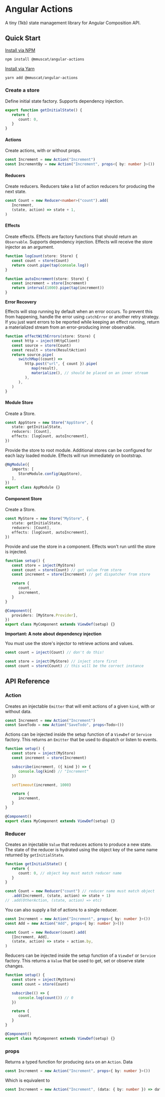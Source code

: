 # Angular Actions

A tiny (1kb) state management library for Angular Composition API.

## Quick Start

[Install via NPM](https://www.npmjs.com/package/@mmuscat/angular-composition-api)

```bash
npm install @mmuscat/angular-actions
```

[Install via Yarn](https://yarnpkg.com/package/@mmuscat/angular-composition-api)

```bash
yarn add @mmuscat/angular-actions
```

### Create a store

Define initial state factory. Supports dependency injection.

```ts
export function getInitialState() {
   return {
      count: 0,
   }
}
```

#### Actions

Create actions, with or without props.

```ts
const Increment = new Action("Increment")
const IncrementBy = new Action("Increment", props<{ by: number }>())
```

#### Reducers

Create reducers. Reducers take a list of action reducers for producing the next state.

```ts
const Count = new Reducer<number>("count").add(
   Increment,
   (state, action) => state + 1,
)
```

#### Effects

Create effects. Effects are factory functions that should return an `Observable`. Supports
dependency injection. Effects will receive the store injector as an argument.

```ts
function logCount(store: Store) {
   const count = store(Count)
   return count.pipe(tap(console.log))
}

function autoIncrement(store: Store) {
   const increment = store(Increment)
   return interval(1000).pipe(tap(increment))
}
```

**Error Recovery**

Effects will stop running by default when an error occurs. To prevent this from happening,
handle the error using `catchError` or another retry strategy. If you just want errors to be
reported while keeping an effect running, return a materialized stream from an error-producing
inner observable.

```ts
function effectWithErrors(store: Store) {
   const http = inject(HttpClient)
   const source = store(Count)
   const result = store(ResultAction)
   return source.pipe(
      switchMap((count) =>
         http.post("url", { count }).pipe(
            map(result),
            materialize(), // should be placed on an inner stream
         ),
      ),
   )
}
```

#### Module Store

Create a Store. 

```ts
const AppStore = new Store("AppStore", {
   state: getInitialState,
   reducers: [Count],
   effects: [logCount, autoIncrement],
})
```

Provide the store to root module. Additional stores can be configured
for each lazy loaded module. Effects will run immediately on bootstrap.

```ts
@NgModule({
   imports: [
      StoreModule.config(AppStore),
   ],
})
export class AppModule {}
```

#### Component Store

Create a Store.

```ts
const MyStore = new Store("MyStore", {
   state: getInitialState,
   reducers: [Count],
   effects: [logCount, autoIncrement],
})
```

Provide and use the store in a component. Effects won't run until the
store is injected.

```ts
function setup() {
   const store = inject(MyStore)
   const count = store(Count) // get value from store
   const increment = store(Increment) // get dispatcher from store

   return {
      count,
      increment,
   }
}

@Component({
   providers: [MyStore.Provider],
})
export class MyComponent extends ViewDef(setup) {}
```

**Important: A note about dependency injection**

You must use the store's injector to retrieve actions and values.

```ts
const count = inject(Count) // don't do this!
```
```ts
const store = inject(MyStore) // inject store first
const count = store(Count) // this will be the correct instance
```

## API Reference

### Action

Creates an injectable `Emitter` that will emit actions of a given `kind`, with or without data.

```ts
const Increment = new Action("Increment")
const SaveTodo = new Action("SaveTodo", props<Todo>())
```

Actions can be injected inside the setup function of a `ViewDef` or `Service` factory. This
returns an `Emitter` that be used to dispatch or listen to events.

```ts
function setup() {
   const store = inject(MyStore)
   const increment = store(Increment)

   subscribe(increment, ({ kind }) => {
      console.log(kind) // "Increment"
   })

   setTimeout(increment, 1000)

   return {
      increment,
   }
}

@Component()
export class MyComponent extends ViewDef(setup) {}
```

### Reducer

Creates an injectable `Value` that reduces actions to produce a new state. The state of the
reducer is hydrated using the object key of the same name returned by `getInitialState`.

```ts
function getInitialState() {
   return {
      count: 0, // object key must match reducer name
   }
}

const Count = new Reducer("count") // reducer name must match object
   .add(Increment, (state, action) => state + 1)
// .add(OtherAction, (state, action) => etc)
```

You can also supply a list of actions to a single reducer.

```ts
const Increment = new Action("Increment", props<{ by: number }>())
const Add = new Action("Add", props<{ by: number }>())

const Count = new Reducer(count).add(
   [Increment, Add],
   (state, action) => state + action.by,
)
```

Reducers can be injected inside the setup function of a `ViewDef` or `Service` factory. This
returns a `Value` that be used to get, set or observe state changes.

```ts
function setup() {
   const store = inject(MyStore)
   const count = store(Count)

   subscribe(() => {
      console.log(count()) // 0
   })

   return {
      count,
   }
}

@Component()
export class MyComponent extends ViewDef(setup) {}
```

### props

Returns a typed function for producing `data` on an `Action`. Data

```ts
const Increment = new Action("Increment", props<{ by: number }>())
```

Which is equivalent to

```ts
const Increment = new Action("Increment", (data: { by: number }) => data)
```
